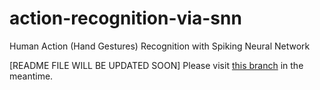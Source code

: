 # action-recognition-via-snn
Human Action (Hand Gestures) Recognition with Spiking Neural Network

[README FILE WILL BE UPDATED SOON]
Please visit [this branch](https://github.com/ArefMq/action-recognition-via-snn/tree/refactor) in the meantime.
